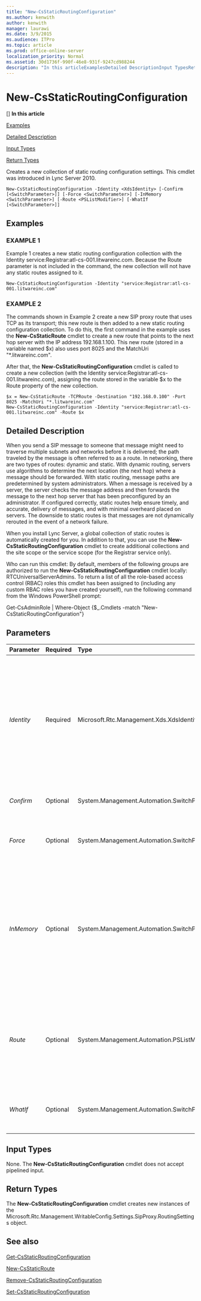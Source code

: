```yaml
---
title: "New-CsStaticRoutingConfiguration"
ms.author: kenwith
author: kenwith
manager: laurawi
ms.date: 3/9/2015
ms.audience: ITPro
ms.topic: article
ms.prod: office-online-server
localization_priority: Normal
ms.assetid: 30d1736f-990f-46e8-931f-9247cd988244
description: "In this articleExamplesDetailed DescriptionInput TypesReturn Types"
---
```


# New-CsStaticRoutingConfiguration
[]
 **In this article**
  
[Examples](#sectionSection0)
  
[Detailed Description](#sectionSection1)
  
[Input Types](#sectionSection2)
  
[Return Types](#sectionSection3)
  
Creates a new collection of static routing configuration settings. This cmdlet was introduced in Lync Server 2010.
  
```
New-CsStaticRoutingConfiguration -Identity <XdsIdentity> [-Confirm [<SwitchParameter>]] [-Force <SwitchParameter>] [-InMemory <SwitchParameter>] [-Route <PSListModifier>] [-WhatIf [<SwitchParameter>]]
```

## Examples
<a name="sectionSection0"> </a>

### EXAMPLE 1

Example 1 creates a new static routing configuration collection with the Identity service:Registrar:atl-cs-001.litwareinc.com. Because the Route parameter is not included in the command, the new collection will not have any static routes assigned to it.
  
```
New-CsStaticRoutingConfiguration -Identity "service:Registrar:atl-cs-001.litwareinc.com" 

```

### EXAMPLE 2

The commands shown in Example 2 create a new SIP proxy route that uses TCP as its transport; this new route is then added to a new static routing configuration collection. To do this, the first command in the example uses the **New-CsStaticRoute** cmdlet to create a new route that points to the next hop server with the IP address 192.168.1.100. This new route (stored in a variable named $x) also uses port 8025 and the MatchUri "*.litwareinc.com". 
  
After that, the **New-CsStaticRoutingConfiguration** cmdlet is called to create a new collection (with the Identity service:Registrar:atl-cs-001.litwareinc.com), assigning the route stored in the variable $x to the Route property of the new collection. 
  
```
$x = New-CsStaticRoute -TCPRoute -Destination "192.168.0.100" -Port 8025 -MatchUri "*.litwareinc.com"
New-CsStaticRoutingConfiguration -Identity "service:Registrar:atl-cs-001.litwareinc.com" -Route $x

```

## Detailed Description
<a name="sectionSection1"> </a>

When you send a SIP message to someone that message might need to traverse multiple subnets and networks before it is delivered; the path traveled by the message is often referred to as a route. In networking, there are two types of routes: dynamic and static. With dynamic routing, servers use algorithms to determine the next location (the next hop) where a message should be forwarded. With static routing, message paths are predetermined by system administrators. When a message is received by a server, the server checks the message address and then forwards the message to the next hop server that has been preconfigured by an administrator. If configured correctly, static routes help ensure timely, and accurate, delivery of messages, and with minimal overheard placed on servers. The downside to static routes is that messages are not dynamically rerouted in the event of a network failure.
  
When you install Lync Server, a global collection of static routes is automatically created for you. In addition to that, you can use the **New-CsStaticRoutingConfiguration** cmdlet to create additional collections and the site scope or the service scope (for the Registrar service only). 
  
Who can run this cmdlet: By default, members of the following groups are authorized to run the **New-CsStaticRoutingConfiguration** cmdlet locally: RTCUniversalServerAdmins. To return a list of all the role-based access control (RBAC) roles this cmdlet has been assigned to (including any custom RBAC roles you have created yourself), run the following command from the Windows PowerShell prompt: 
  
Get-CsAdminRole | Where-Object {$_.Cmdlets -match "New-CsStaticRoutingConfiguration"}
  
## Parameters
<a name="sectionSection1"> </a>

|**Parameter**|**Required**|**Type**|**Description**|
|:-----|:-----|:-----|:-----|
| _Identity_ <br/> |Required  <br/> |Microsoft.Rtc.Management.Xds.XdsIdentity  <br/> |Unique identifier for the new static routing collection to be created. New collections can only be created at the service scope, and can only be assigned to the Registrar service. Because of that, the Identity for a new collection must look similar to this: -Identity "service:Registrar:atl-cs-001.litwareinc.com".  <br/> |
| _Confirm_ <br/> |Optional  <br/> |System.Management.Automation.SwitchParameter  <br/> |Prompts you for confirmation before executing the command.  <br/> |
| _Force_ <br/> |Optional  <br/> |System.Management.Automation.SwitchParameter  <br/> |Suppresses the display of any non-fatal error message that might occur when running the command.  <br/> |
| _InMemory_ <br/> |Optional  <br/> |System.Management.Automation.SwitchParameter  <br/> |Creates an object reference without actually committing the object as a permanent change. If you assign the output of this cmdlet called with this parameter to a variable, you can make changes to the properties of the object reference and then commit those changes by calling this cmdlet's matching Set- cmdlet.  <br/> |
| _Route_ <br/> |Optional  <br/> |System.Management.Automation.PSListModifier  <br/> |Individual static routes maintained within the collection. Routes to be added to a collection must either by copied from another collection or created using the **New-CsStaticRoute** cmdlet. For details, see the Examples section in this topic.  <br/> |
| _WhatIf_ <br/> |Optional  <br/> |System.Management.Automation.SwitchParameter  <br/> |Describes what would happen if you executed the command without actually executing the command.  <br/> |
   
## Input Types
<a name="sectionSection2"> </a>

None. The **New-CsStaticRoutingConfiguration** cmdlet does not accept pipelined input. 
  
## Return Types
<a name="sectionSection3"> </a>

The **New-CsStaticRoutingConfiguration** cmdlet creates new instances of the Microsoft.Rtc.Management.WritableConfig.Settings.SipProxy.RoutingSettings object. 
  
## See also
<a name="sectionSection3"> </a>

#### 

[Get-CsStaticRoutingConfiguration](get-csstaticroutingconfiguration.md)
  
[New-CsStaticRoute](new-csstaticroute.md)
  
[Remove-CsStaticRoutingConfiguration](remove-csstaticroutingconfiguration.md)
  
[Set-CsStaticRoutingConfiguration](set-csstaticroutingconfiguration.md)

